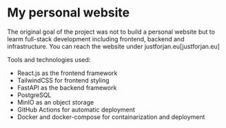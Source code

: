 # My personal website

The original goal of the project was not to build a personal website but to learm full-stack development including frontend, backend and infrastructure. You can reach the website under justforjan.eu[justforjan.eu]

Tools and technologies used:
- React.js as the frontend framework
- TailwindCSS for frontend styling
- FastAPI as the backend framework
- PostgreSQL 
- MinIO as an object storage
- GitHub Actions for automatic deployment
- Docker and docker-compose for containarization and deployment
